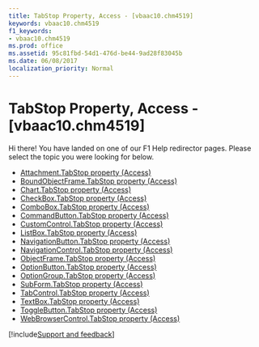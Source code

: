 ```yaml
---
title: TabStop Property, Access - [vbaac10.chm4519]
keywords: vbaac10.chm4519
f1_keywords:
- vbaac10.chm4519
ms.prod: office
ms.assetid: 95c81fbd-54d1-476d-be44-9ad28f83045b
ms.date: 06/08/2017
localization_priority: Normal
---
```



# TabStop Property, Access - [vbaac10.chm4519]

Hi there! You have landed on one of our F1 Help redirector pages. Please select the topic you were looking for below.

- [Attachment.TabStop property (Access)](https://msdn.microsoft.com/library/918d81a6-a9a2-ab4e-6fb3-ad78233b6e7f%28Office.15%29.aspx)
- [BoundObjectFrame.TabStop property (Access)](https://msdn.microsoft.com/library/9bcec2a4-c1b1-88db-e7b4-15e744c1e340%28Office.15%29.aspx)
- [Chart.TabStop property (Access)](../api/access.chart.md)
- [CheckBox.TabStop property (Access)](https://msdn.microsoft.com/library/2949f9f9-a18d-900b-cc43-05732b91eb19%28Office.15%29.aspx)
- [ComboBox.TabStop property (Access)](https://msdn.microsoft.com/library/c22f2818-0c7f-522b-b17a-c4e32b26e99a%28Office.15%29.aspx)
- [CommandButton.TabStop property (Access)](https://msdn.microsoft.com/library/ec624311-cad4-87b7-e697-053c939a078a%28Office.15%29.aspx)
- [CustomControl.TabStop property (Access)](https://msdn.microsoft.com/library/d1cb97a8-49f8-deb7-66d6-e402da45fc74%28Office.15%29.aspx)
- [ListBox.TabStop property (Access)](https://msdn.microsoft.com/library/0581f18a-7d23-2836-0959-88f84dc1a4ad%28Office.15%29.aspx)
- [NavigationButton.TabStop property (Access)](https://msdn.microsoft.com/library/615492c6-d953-3c0d-21c4-b9f233743aa6%28Office.15%29.aspx)
- [NavigationControl.TabStop property (Access)](https://msdn.microsoft.com/library/40aeb05f-b94f-ee88-5e98-0f77599c7a14%28Office.15%29.aspx)
- [ObjectFrame.TabStop property (Access)](https://msdn.microsoft.com/library/2930cfb8-22be-1d39-7514-fe864b2f9373%28Office.15%29.aspx)
- [OptionButton.TabStop property (Access)](https://msdn.microsoft.com/library/b7bd7921-2ba3-1445-1e89-ce8fa0c2ed4e%28Office.15%29.aspx)
- [OptionGroup.TabStop property (Access)](https://msdn.microsoft.com/library/cce6547b-9e55-2216-9f00-ba9147849e21%28Office.15%29.aspx)
- [SubForm.TabStop property (Access)](https://msdn.microsoft.com/library/1b357da0-274d-266d-6cf1-cd96ec2f1b57%28Office.15%29.aspx)
- [TabControl.TabStop property (Access)](https://msdn.microsoft.com/library/f22f1c17-ceee-189f-3755-9f9f69e1e216%28Office.15%29.aspx)
- [TextBox.TabStop property (Access)](https://msdn.microsoft.com/library/ecb9ede6-e7a8-ca91-9ca3-3fad9de2ef90%28Office.15%29.aspx)
- [ToggleButton.TabStop property (Access)](https://msdn.microsoft.com/library/28712aec-2836-9ed0-c8a0-fd5aa50828d0%28Office.15%29.aspx)
- [WebBrowserControl.TabStop property (Access)](https://msdn.microsoft.com/library/92f60227-186c-6f46-bc1d-289a28de6bd0%28Office.15%29.aspx)

[!include[Support and feedback](~/includes/feedback-boilerplate.md)]